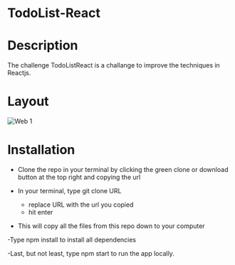 # TodoList-React

# Description 

The challenge TodoListReact is a challange to improve the techniques in Reactjs.

# Layout

![Web 1](https://github.com/darlanbbs/imgs/blob/main/TodoList/TodoList1.png) 

# Installation

- Clone the repo in your terminal by clicking the green clone or download button at the top right and copying the url

- In your terminal, type git clone URL
  - replace URL with the url you copied
  - hit enter


- This will copy all the files from this repo down to your computer

-Type npm install to install all dependencies

-Last, but not least, type npm start to run the app locally.

